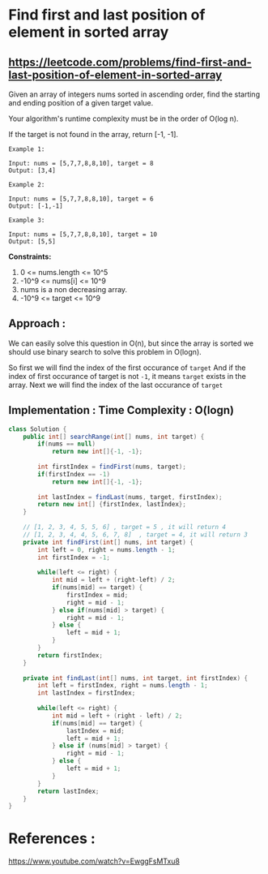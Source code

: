 # Find first and last position of element in sorted array
## https://leetcode.com/problems/find-first-and-last-position-of-element-in-sorted-array

Given an array of integers nums sorted in ascending order, find the starting and ending position of a given target value.

Your algorithm's runtime complexity must be in the order of O(log n).

If the target is not found in the array, return [-1, -1].
```
Example 1:

Input: nums = [5,7,7,8,8,10], target = 8
Output: [3,4]

Example 2:

Input: nums = [5,7,7,8,8,10], target = 6
Output: [-1,-1]

Example 3:

Input: nums = [5,7,7,8,8,10], target = 10
Output: [5,5]
```

**Constraints:**

1. 0 <= nums.length <= 10^5
2. -10^9 <= nums[i] <= 10^9
3. nums is a non decreasing array.
4. -10^9 <= target <= 10^9

## Approach :
We can easily solve this question in O(n), but since the array is sorted we should use binary search to solve this problem in O(logn).

So first we will find the index of the first occurance of `target`
And if the index of first occurance of target is not `-1`, it means `target` exists in the array.
Next we will find the index of the last occurance of `target`

## Implementation : Time Complexity : O(logn)
```java
class Solution {
    public int[] searchRange(int[] nums, int target) {
        if(nums == null)
            return new int[]{-1, -1};
        
        int firstIndex = findFirst(nums, target);
        if(firstIndex == -1)
            return new int[]{-1, -1};
        
        int lastIndex = findLast(nums, target, firstIndex);
        return new int[] {firstIndex, lastIndex};
    }
    
    // [1, 2, 3, 4, 5, 5, 6] , target = 5 , it will return 4
    // [1, 2, 3, 4, 4, 5, 6, 7, 8]  , target = 4, it will return 3
    private int findFirst(int[] nums, int target) {
        int left = 0, right = nums.length - 1;
        int firstIndex = -1;
        
        while(left <= right) {
            int mid = left + (right-left) / 2;
            if(nums[mid] == target) {
                firstIndex = mid;
                right = mid - 1;
            } else if(nums[mid] > target) {
                right = mid - 1;
            } else {
                left = mid + 1;
            }
        }
        return firstIndex;
    }
    
    private int findLast(int[] nums, int target, int firstIndex) {
        int left = firstIndex, right = nums.length - 1;
        int lastIndex = firstIndex;
        
        while(left <= right) {
            int mid = left + (right - left) / 2;
            if(nums[mid] == target) {
                lastIndex = mid;
                left = mid + 1;
            } else if (nums[mid] > target) {
                right = mid - 1;
            } else {
                left = mid + 1;
            }
        }
        return lastIndex;
    }
}
```

# References :
https://www.youtube.com/watch?v=EwggFsMTxu8
